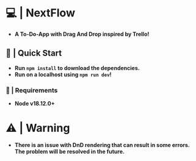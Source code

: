 # 💻 | NextFlow
+ **A To-Do-App with Drag And Drop inspired by Trello!**
## 🚀 | Quick Start
+ **Run ```npm install``` to download the dependencies.**
+ **Run on a localhost using ```npm run dev```!**
### 📝 | Requirements
+ **Node v18.12.0+**
# ⚠️ | Warning
+ **There is an issue with DnD rendering that can result in some errors.
The problem will be resolved in the future.**
